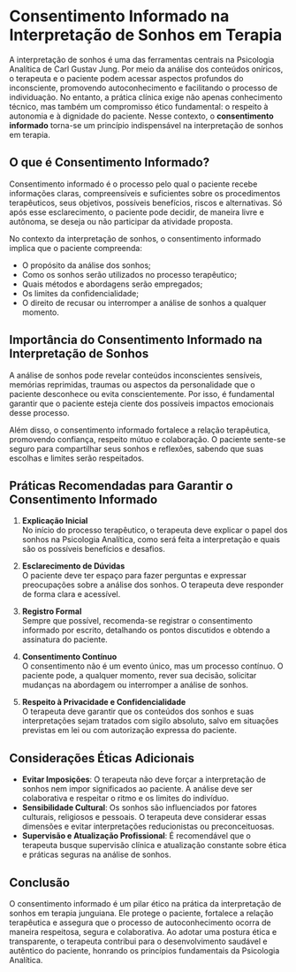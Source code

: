 # Consentimento Informado na Interpretação de Sonhos em Terapia

A interpretação de sonhos é uma das ferramentas centrais na Psicologia Analítica de Carl Gustav Jung. Por meio da análise dos conteúdos oníricos, o terapeuta e o paciente podem acessar aspectos profundos do inconsciente, promovendo autoconhecimento e facilitando o processo de individuação. No entanto, a prática clínica exige não apenas conhecimento técnico, mas também um compromisso ético fundamental: o respeito à autonomia e à dignidade do paciente. Nesse contexto, o **consentimento informado** torna-se um princípio indispensável na interpretação de sonhos em terapia.

## O que é Consentimento Informado?

Consentimento informado é o processo pelo qual o paciente recebe informações claras, compreensíveis e suficientes sobre os procedimentos terapêuticos, seus objetivos, possíveis benefícios, riscos e alternativas. Só após esse esclarecimento, o paciente pode decidir, de maneira livre e autônoma, se deseja ou não participar da atividade proposta.

No contexto da interpretação de sonhos, o consentimento informado implica que o paciente compreenda:

- O propósito da análise dos sonhos;
- Como os sonhos serão utilizados no processo terapêutico;
- Quais métodos e abordagens serão empregados;
- Os limites da confidencialidade;
- O direito de recusar ou interromper a análise de sonhos a qualquer momento.

## Importância do Consentimento Informado na Interpretação de Sonhos

A análise de sonhos pode revelar conteúdos inconscientes sensíveis, memórias reprimidas, traumas ou aspectos da personalidade que o paciente desconhece ou evita conscientemente. Por isso, é fundamental garantir que o paciente esteja ciente dos possíveis impactos emocionais desse processo.

Além disso, o consentimento informado fortalece a relação terapêutica, promovendo confiança, respeito mútuo e colaboração. O paciente sente-se seguro para compartilhar seus sonhos e reflexões, sabendo que suas escolhas e limites serão respeitados.

## Práticas Recomendadas para Garantir o Consentimento Informado

1. **Explicação Inicial**  
   No início do processo terapêutico, o terapeuta deve explicar o papel dos sonhos na Psicologia Analítica, como será feita a interpretação e quais são os possíveis benefícios e desafios.

2. **Esclarecimento de Dúvidas**  
   O paciente deve ter espaço para fazer perguntas e expressar preocupações sobre a análise dos sonhos. O terapeuta deve responder de forma clara e acessível.

3. **Registro Formal**  
   Sempre que possível, recomenda-se registrar o consentimento informado por escrito, detalhando os pontos discutidos e obtendo a assinatura do paciente.

4. **Consentimento Contínuo**  
   O consentimento não é um evento único, mas um processo contínuo. O paciente pode, a qualquer momento, rever sua decisão, solicitar mudanças na abordagem ou interromper a análise de sonhos.

5. **Respeito à Privacidade e Confidencialidade**  
   O terapeuta deve garantir que os conteúdos dos sonhos e suas interpretações sejam tratados com sigilo absoluto, salvo em situações previstas em lei ou com autorização expressa do paciente.

## Considerações Éticas Adicionais

- **Evitar Imposições**: O terapeuta não deve forçar a interpretação de sonhos nem impor significados ao paciente. A análise deve ser colaborativa e respeitar o ritmo e os limites do indivíduo.
- **Sensibilidade Cultural**: Os sonhos são influenciados por fatores culturais, religiosos e pessoais. O terapeuta deve considerar essas dimensões e evitar interpretações reducionistas ou preconceituosas.
- **Supervisão e Atualização Profissional**: É recomendável que o terapeuta busque supervisão clínica e atualização constante sobre ética e práticas seguras na análise de sonhos.

## Conclusão

O consentimento informado é um pilar ético na prática da interpretação de sonhos em terapia junguiana. Ele protege o paciente, fortalece a relação terapêutica e assegura que o processo de autoconhecimento ocorra de maneira respeitosa, segura e colaborativa. Ao adotar uma postura ética e transparente, o terapeuta contribui para o desenvolvimento saudável e autêntico do paciente, honrando os princípios fundamentais da Psicologia Analítica.